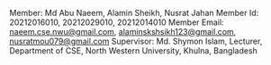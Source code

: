 Member: Md Abu Naeem, Alamin Sheikh, Nusrat Jahan
Member Id: 20212016010, 20212029010, 20212014010
Member Email: naeem.cse.nwu@gmail.com, alaminskshsikh123@gmail.com, nusratmou079@gmail.com 
Supervisor: Md. Shymon Islam, Lecturer, Department of CSE, North Western University, Khulna, Bangladesh

